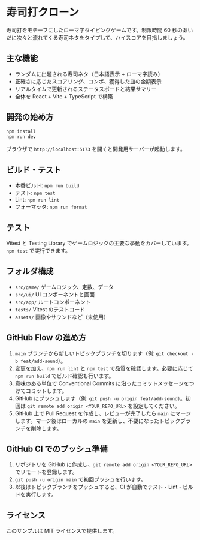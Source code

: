 # 寿司打クローン

寿司打をモチーフにしたローマ字タイピングゲームです。制限時間 60 秒のあいだに次々と流れてくる寿司ネタをタイプして、ハイスコアを目指しましょう。

## 主な機能

- ランダムに出題される寿司ネタ（日本語表示 + ローマ字読み）
- 正確さに応じたスコアリング、コンボ、獲得した皿の金額表示
- リアルタイムで更新されるステータスボードと結果サマリー
- 全体を React + Vite + TypeScript で構築

## 開発の始め方

```bash
npm install
npm run dev
```

ブラウザで `http://localhost:5173` を開くと開発用サーバーが起動します。

## ビルド・テスト

- 本番ビルド: `npm run build`
- テスト: `npm test`
- Lint: `npm run lint`
- フォーマッタ: `npm run format`

## テスト

Vitest と Testing Library でゲームロジックの主要な挙動をカバーしています。`npm test` で実行できます。

## フォルダ構成

- `src/game/` ゲームロジック、定数、データ
- `src/ui/` UI コンポーネントと画面
- `src/app/` ルートコンポーネント
- `tests/` Vitest のテストコード
- `assets/` 画像やサウンドなど（未使用）

## GitHub Flow の進め方

1. `main` ブランチから新しいトピックブランチを切ります（例: `git checkout -b feat/add-sound`）。
2. 変更を加え、`npm run lint` と `npm test` で品質を確認します。必要に応じて `npm run build` でビルド確認も行います。
3. 意味のある単位で Conventional Commits に沿ったコミットメッセージをつけてコミットします。
4. GitHub にプッシュします（例: `git push -u origin feat/add-sound`）。初回は `git remote add origin <YOUR_REPO_URL>` を設定してください。
5. GitHub 上で Pull Request を作成し、レビューが完了したら `main` にマージします。マージ後はローカルの `main` を更新し、不要になったトピックブランチを削除します。

## GitHub CI でのプッシュ準備

1. リポジトリを GitHub に作成し、`git remote add origin <YOUR_REPO_URL>` でリモートを登録します。
2. `git push -u origin main` で初回プッシュを行います。
3. 以後はトピックブランチをプッシュすると、CI が自動でテスト・Lint・ビルドを実行します。

## ライセンス

このサンプルは MIT ライセンスで提供します。
<!-- Meaningless comment added at Tue Sep 16 12:19:46 UTC 2025 -->
<!-- Meaningless comment added at Tue Sep 16 21:26:04 UTC 2025 -->
